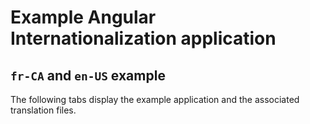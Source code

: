 # Example Angular Internationalization application

<!-- ## Explore the translated example application -->

<!-- Explore the sample application with French translations used in the [Angular Internationalization][GuideI18nOverview] guide: -->
<!-- TODO: link to GitHub -->
<!-- <docs-code live path="adev/src/content/examples/i18n" title="live example"/> -->

## `fr-CA` and `en-US` example

The following tabs display the example application and the associated translation files.

<docs-code-multifile>
    <docs-code header="src/app/app.component.html" path="adev/src/content/examples/i18n/src/app/app.component.html" language="angular-html"/>
    <docs-code header="src/app/app.component.ts" path="adev/src/content/examples/i18n/src/app/app.component.ts"/>
    <docs-code header="src/main.ts" path="adev/src/content/examples/i18n/doc-files/main.1.ts"/>
    <docs-code header="src/locale/messages.fr.xlf" path="adev/src/content/examples/i18n/doc-files/messages.fr.xlf.html" language="angular-html"/>
</docs-code-multifile>
